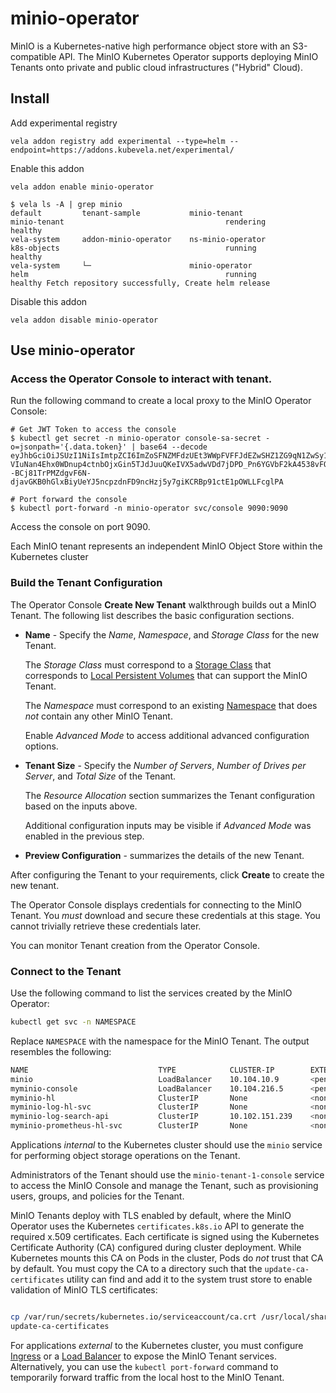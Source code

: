# minio-operator

MinIO is a Kubernetes-native high performance object store with an S3-compatible API. The MinIO Kubernetes Operator supports deploying MinIO Tenants onto private and public cloud infrastructures ("Hybrid" Cloud).

## Install

Add experimental registry
```
vela addon registry add experimental --type=helm --endpoint=https://addons.kubevela.net/experimental/
```

Enable this addon
```
vela addon enable minio-operator
```

```shell
$ vela ls -A | grep minio
default         tenant-sample           minio-tenant                            minio-tenant                                    rendering       healthy
vela-system     addon-minio-operator    ns-minio-operator                       k8s-objects                                     running         healthy
vela-system     └─                      minio-operator                          helm                                            running         healthy Fetch repository successfully, Create helm release
```

Disable this addon
```
vela addon disable minio-operator
```

## Use minio-operator

### Access the Operator Console to interact with tenant.

Run the following command to create a local proxy to the MinIO Operator Console:

```shell
# Get JWT Token to access the console
$ kubectl get secret -n minio-operator console-sa-secret -o=jsonpath='{.data.token}' | base64 --decode
eyJhbGciOiJSUzI1NiIsImtpZCI6ImZoSFNZMFdzUEt3WWpFVFFJdEZwSHZ1ZG9qN1ZwSy1vNC1WUi04b2tpODQifQ.eyJpc3MiOiJrdWJlcm5ldGVzL3NlcnZpY2VhY2NvdW50Iiwia3ViZXJuZXRlcy5pby9zZXJ2aWNlYWNjb3VudC9uYW1lc3BhY2UiOiJtaW5pby1vcGVyYXRvciIsImt1YmVybmV0ZXMuaW8vc2VydmljZWFjY291bnQvc2VjcmV0Lm5hbWUiOiJjb25zb2xlLXNhLXNlY3JldCIsImt1YmVybmV0ZXMuaW8vc2VydmljZWFjY291bnQvc2VydmljZS1hY2NvdW50Lm5hbWUiOiJjb25zb2xlLXNhIiwia3ViZXJuZXRlcy5pby9zZXJ2aWNlYWNjb3VudC9zZXJ2aWNlLWFjY291bnQudWlkIjoiYTU3YWZmNmQtZTM5Ni00MGE3LTk0NTAtOTc4OTRkNGViY2MyIiwic3ViIjoic3lzdGVtOnNlcnZpY2VhY2NvdW50Om1pbmlvLW9wZXJhdG9yOmNvbnNvbGUtc2EifQ.h3JageNqfiWBjvMZo2XuDvEIZPwZDh2FBu_R9yAiCM248Lso7h1VVorr3yICInOnk5WcpkX6vbY3iTL-VIuNan4Ehx0WDnup4ctnbOjxGin5TJdJuuQKeIVX5adwVDd7jDPD_Pn6YGVbF2kA4538vFQNjauMw3ykmusyQINcjfq1KudwZRvw4ZCLeUVX0MLIVydQDYc2u6J5pX7OwvCUvyIgd711T9T6hLSdr9Hbp9NqrrqaWizfIlhAKlbdv202QG0U3W--BCj81TrPMZdgvF6N-djavGKB0hGlxBiyUeYJ5ncpzdnFD9ncHzj5y7giKCRBp91ctE1pOWLLFcglPA

# Port forward the console
$ kubectl port-forward -n minio-operator svc/console 9090:9090
```

Access the console on port 9090.

Each MinIO tenant represents an independent MinIO Object Store within the Kubernetes cluster

### Build the Tenant Configuration

The Operator Console **Create New Tenant** walkthrough builds out
a MinIO Tenant. The following list describes the basic configuration sections.

- **Name** - Specify the *Name*, *Namespace*, and *Storage Class* for the new Tenant.

  The *Storage Class* must correspond to a [Storage Class](#default-storage-class) that corresponds
  to [Local Persistent Volumes](#local-persistent-volumes) that can support the MinIO Tenant.

  The *Namespace* must correspond to an existing [Namespace](#minio-tenant-namespace) that does *not* contain any other
  MinIO Tenant.

  Enable *Advanced Mode* to access additional advanced configuration options.

- **Tenant Size** - Specify the *Number of Servers*, *Number of Drives per Server*, and *Total Size* of the Tenant.

  The *Resource Allocation* section summarizes the Tenant configuration
  based on the inputs above.

  Additional configuration inputs may be visible if *Advanced Mode* was enabled
  in the previous step.

- **Preview Configuration** - summarizes the details of the new Tenant.

After configuring the Tenant to your requirements, click **Create** to create the new tenant.

The Operator Console displays credentials for connecting to the MinIO Tenant. You *must* download and secure these
credentials at this stage. You cannot trivially retrieve these credentials later.

You can monitor Tenant creation from the Operator Console.

### Connect to the Tenant

Use the following command to list the services created by the MinIO
Operator:

```sh
kubectl get svc -n NAMESPACE
```

Replace `NAMESPACE` with the namespace for the MinIO Tenant. The output
resembles the following:

```sh
NAME                             TYPE            CLUSTER-IP        EXTERNAL-IP   PORT(S)      
minio                            LoadBalancer    10.104.10.9       <pending>     443:31834/TCP
myminio-console                  LoadBalancer    10.104.216.5      <pending>     9443:31425/TCP
myminio-hl                       ClusterIP       None              <none>        9000/TCP
myminio-log-hl-svc               ClusterIP       None              <none>        5432/TCP
myminio-log-search-api           ClusterIP       10.102.151.239    <none>        8080/TCP
myminio-prometheus-hl-svc        ClusterIP       None              <none>        9090/TCP
```

Applications *internal* to the Kubernetes cluster should use the `minio` service for performing object storage
operations on the Tenant.

Administrators of the Tenant should use the `minio-tenant-1-console` service to access the MinIO Console and manage the
Tenant, such as provisioning users, groups, and policies for the Tenant.

MinIO Tenants deploy with TLS enabled by default, where the MinIO Operator uses the
Kubernetes `certificates.k8s.io` API to generate the required x.509 certificates. Each
certificate is signed using the Kubernetes Certificate Authority (CA) configured during
cluster deployment. While Kubernetes mounts this CA on Pods in the cluster, Pods do
*not* trust that CA by default. You must copy the CA to a directory such that the
`update-ca-certificates` utility can find and add it to the system trust store to
enable validation of MinIO TLS certificates:

```sh

cp /var/run/secrets/kubernetes.io/serviceaccount/ca.crt /usr/local/share/ca-certificates/
update-ca-certificates
```

For applications *external* to the Kubernetes cluster, you must configure
[Ingress](https://kubernetes.io/docs/concepts/services-networking/ingress/) or a
[Load Balancer](https://kubernetes.io/docs/concepts/services-networking/service/#loadbalancer) to
expose the MinIO Tenant services. Alternatively, you can use the `kubectl port-forward` command
to temporarily forward traffic from the local host to the MinIO Tenant.